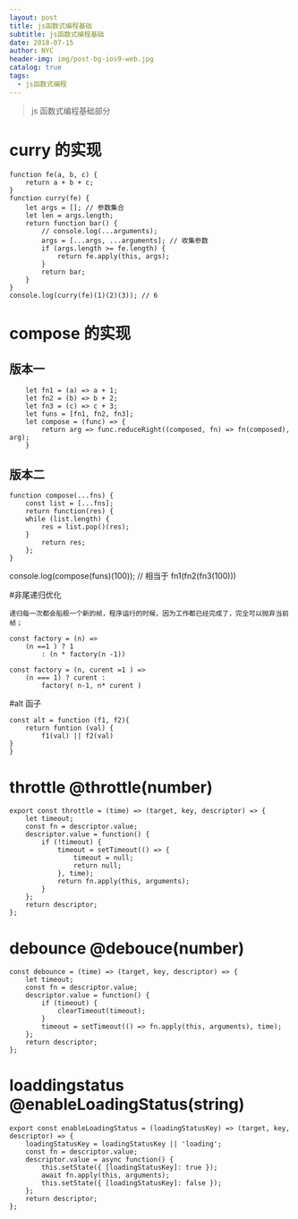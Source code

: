 ```yaml
---
layout: post
title: js函数式编程基础
subtitle: js函数式编程基础
date: 2018-07-15
author: NYC
header-img: img/post-bg-ios9-web.jpg
catalog: true
tags:
  - js函数式编程
---
```


> js 函数式编程基础部分

# curry 的实现

    function fe(a, b, c) {
        return a + b + c;
    }
    function curry(fe) {
        let args = []; // 参数集合
        let len = args.length;
        return function bar() {
            // console.log(...arguments);
            args = [...args, ...arguments]; // 收集参数
            if (args.length >= fe.length) {
                return fe.apply(this, args);
            }
            return bar;
        }
    }
    console.log(curry(fe)(1)(2)(3)); // 6

# compose 的实现

## 版本一

        let fn1 = (a) => a + 1;
        let fn2 = (b) => b + 2;
        let fn3 = (c) => c + 3;
        let funs = [fn1, fn2, fn3];
        let compose = (func) => {
            return arg => func.reduceRight((composed, fn) => fn(composed), arg);
        }

## 版本二

    function compose(...fns) {
        const list = [...fns];
        return function(res) {
        while (list.length) {
            res = list.pop()(res);
        }
            return res;
        };
    }

console.log(compose(funs)(100)); // 相当于 fn1(fn2(fn3(100)))

#非尾递归优化

    递归每一次都会船舰一个新的帧，程序运行的时候，因为工作都已经完成了，完全可以抛弃当前帧；

    const factory = (n) =>
        (n ==1 ) ? 1
            : (n * factory(n -1))

    const factory = (n, curent =1 ) =>
        (n === 1) ? curent :
            factory( n-1, n* curent )

#alt 函子

    const alt = function (f1, f2){
        return funtion (val) {
            f1(val) || f2(val)
    }
    }

# throttle @throttle(number)

    export const throttle = (time) => (target, key, descriptor) => {
        let timeout;
        const fn = descriptor.value;
        descriptor.value = function() {
            if (!timeout) {
                timeout = setTimeout(() => {
                    timeout = null;
                    return null;
                }, time);
                return fn.apply(this, arguments);
            }
        };
        return descriptor;
    };

# debounce @debouce(number)

    const debounce = (time) => (target, key, descriptor) => {
        let timeout;
        const fn = descriptor.value;
        descriptor.value = function() {
            if (timeout) {
                clearTimeout(timeout);
            }
            timeout = setTimeout(() => fn.apply(this, arguments), time);
        };
        return descriptor;
    };

# loaddingstatus @enableLoadingStatus(string)

    export const enableLoadingStatus = (loadingStatusKey) => (target, key, descriptor) => {
        loadingStatusKey = loadingStatusKey || 'loading';
        const fn = descriptor.value;
        descriptor.value = async function() {
            this.setState({ [loadingStatusKey]: true });
            await fn.apply(this, arguments);
            this.setState({ [loadingStatusKey]: false });
        };
        return descriptor;
    };
